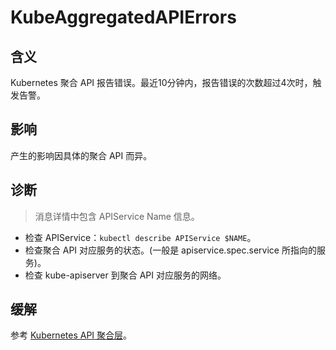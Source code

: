 
# KubeAggregatedAPIErrors

## 含义

Kubernetes 聚合 API 报告错误。最近10分钟内，报告错误的次数超过4次时，触发告警。

## 影响

产生的影响因具体的聚合 API 而异。

## 诊断

> 消息详情中包含 APIService Name 信息。

- 检查 APIService：`kubectl describe APIService $NAME`。
- 检查聚合 API 对应服务的状态。(一般是 apiservice.spec.service 所指向的服务)。
- 检查 kube-apiserver 到聚合 API 对应服务的网络。

## 缓解

参考 [Kubernetes API 聚合层](https://kubernetes.io/zh-cn/docs/concepts/extend-kubernetes/api-extension/apiserver-aggregation/)。
